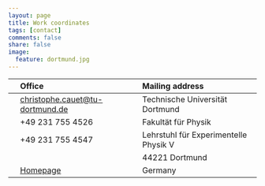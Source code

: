 ```yaml
---
layout: page
title: Work coordinates
tags: [contact]
comments: false
share: false
image:
  feature: dortmund.jpg
---
```


|                                       | Office                                                                    | Mailing address |
| :--                                   |:--                                                                        | :-- |
| <i class="fa fa-envelope-square"></i> | [christophe.cauet@tu-dortmund.de](mailto:christophe.cauet@tu-dortmund.de) | Technische Universität Dortmund       |
| <i class="fa fa-phone"></i>           | +49 231 755 4526                                                          | Fakultät für Physik  |
| <i class="fa fa-fax"></i>             | +49 231 755 4547                                                          | Lehrstuhl für Experimentelle Physik V |
|                                       |                                                                           | 44221 Dortmund |
| <i class="fa fa-globe"></i>           | [Homepage](http://www.physik.uni-dortmund.de/E5/)                         | Germany |